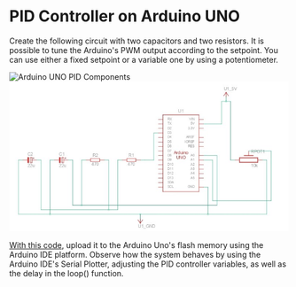 # PID Controller on Arduino UNO

Create the following circuit with two capacitors and two resistors. It is possible to tune the Arduino's PWM output according to the setpoint. You can use either a fixed setpoint or a variable one by using a potentiometer.

<img src="./lesson_images/arduino_uno_pid.jpg" alt="Arduino UNO PID Components" width="1000"/>

<img src="./lesson_images/arduino_uno_pid_circuit.jpg" alt="Arduino UNO PID Circuit" width="1000"/>

[With this code](./pid_controller_arduino_uno/pid_controller_arduino_uno.ino), upload it to the Arduino Uno's flash memory using the Arduino IDE platform. Observe how the system behaves by using the Arduino IDE's Serial Plotter, adjusting the PID controller variables, as well as the delay in the loop() function.









